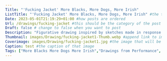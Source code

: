 ```yaml
---
Title: "'Fucking Jacket' More Blacks, More Dogs, More Irish"
ListTitle: "'Fucking Jacket' More Blacks, More Dogs, More Irish" #the text that is displayed below each post on the list pages
Date: 2023-05-01T21:19:29+01:00 #how posts are ordered 
Url: /drawings/fucking-jacket #this should be the category of the post and then the file name e.g. /print/printfilename
Draft: false # change to false when you want to post
Description: "Figurative drawing inspired by sketches made in response to the performance 'More Blacks, More Dogs, More Irish'"  #Description of the post
Thumbnail: images/Drawing/fucking-jacket1-Thumb.webp #append link to image that will be shown on the list page
Coverimage: images/Drawing/fucking-jacket1.jpg #the image that will be displayed at the top of the post
Caption: test #the caption of that image
Tags: ["More Blacks More Dogs More Irish","Drawings from Performance", "Featured"] #tags allow related content to be grouped together, add more by adding a comma to the latest tag
---
```


